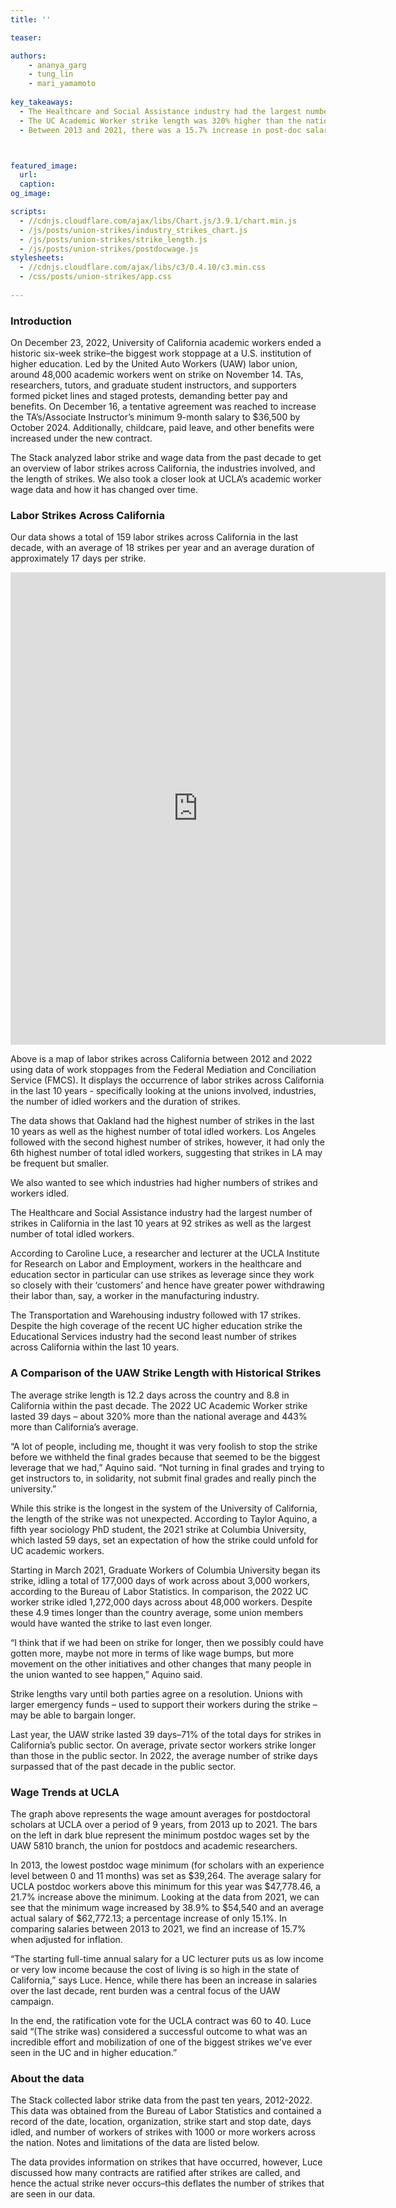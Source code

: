 ```yaml
---
title: ''

teaser: 

authors:
    - ananya_garg
    - tung_lin
    - mari_yamamoto
  
key_takeaways:
  - The Healthcare and Social Assistance industry had the largest number of strikes across California in the last decade
  - The UC Academic Worker strike length was 320% higher than the national average strike length, and 443% higher than California’s average strike length
  - Between 2013 and 2021, there was a 15.7% increase in post-doc salaries when adjusted for inflation.



featured_image:
  url: 
  caption: 
og_image: 

scripts:
  - //cdnjs.cloudflare.com/ajax/libs/Chart.js/3.9.1/chart.min.js
  - /js/posts/union-strikes/industry_strikes_chart.js
  - /js/posts/union-strikes/strike_length.js
  - /js/posts/union-strikes/postdocwage.js
stylesheets:
  - //cdnjs.cloudflare.com/ajax/libs/c3/0.4.10/c3.min.css
  - /css/posts/union-strikes/app.css
  
---
```


### Introduction

On December 23, 2022, University of California academic workers ended a historic six-week strike–the biggest work stoppage at a U.S. institution of higher education. Led by the United Auto Workers (UAW) labor union, around 48,000 academic workers went on strike on November 14. TAs, researchers, tutors, and graduate student instructors, and supporters formed picket lines and staged protests, demanding better pay and benefits. On December 16, a tentative agreement was reached to increase the TA’s/Associate Instructor’s minimum 9-month salary to $36,500 by October 2024. Additionally, childcare, paid leave, and other benefits were increased under the new contract.

The Stack analyzed labor strike and wage data from the past decade to get an overview of labor strikes across California, the industries involved, and the length of strikes. We also took a closer look at UCLA’s academic worker wage data and how it has changed over time.


### Labor Strikes Across California 

Our data shows a total of 159 labor strikes across California in the last decade, with an average of 18 strikes per year and an average duration of approximately 17 days per strike.

<div class="map">
   <iframe title="Map of Union Strikes Across California, 2012-2022" aria-label="Map" id="datawrapper-chart-f9Ve0" src="https://datawrapper.dwcdn.net/f9Ve0/1/" scrolling="no" frameborder="0" style="border: none;" width="600" height="756" data-external="1"></iframe>
</div>

Above is a map of labor strikes across California between 2012 and 2022 using data of work stoppages from the Federal Mediation and Conciliation Service (FMCS). It displays the occurrence of labor strikes across California in the last 10 years - specifically looking at the unions involved, industries, the number of idled workers and the duration of strikes. 

The data shows that Oakland had the highest number of strikes in the last 10 years as well as the highest number of total idled workers. Los Angeles followed with the second highest number of strikes, however, it had only the 6th highest number of total idled workers, suggesting that strikes in LA may be frequent but smaller. 

We also wanted to see which industries had higher numbers of strikes and workers idled. 

<div class="bar-chart">
    <canvas id="Industry_Strikes_Chart"></canvas>
</div>

The Healthcare and Social Assistance industry had the largest number of strikes in California in the last 10 years at 92 strikes as well as the largest number of total idled workers.

 According to Caroline Luce, a researcher and lecturer at the UCLA Institute for Research on Labor and Employment, workers in the healthcare and education sector in particular can use strikes as leverage since they work so closely with their ‘customers’ and hence have greater power withdrawing their labor than, say, a worker in the manufacturing industry.

The Transportation and Warehousing industry followed with 17 strikes. Despite the high coverage of the recent UC higher education strike the Educational Services industry had the second least number of strikes across California within the last 10 years.

### A Comparison of the UAW Strike Length with Historical Strikes

The average strike length is 12.2 days across the country and 8.8 in California within the past decade. The 2022 UC Academic Worker strike lasted 39 days – about 320% more than the national average and 443% more than California’s average. 

“A lot of people, including me, thought it was very foolish to stop the strike before we withheld the final grades because that seemed to be the biggest leverage that we had,” Aquino said. “Not turning in final grades and trying to get instructors to, in solidarity, not submit final grades and really pinch the university.”

While this strike is the longest in the system of the University of California, the length of the strike was not unexpected. According to Taylor Aquino, a fifth year sociology PhD student, the 2021 strike at Columbia University, which lasted 59 days, set an expectation of how the strike could unfold for UC academic workers.

Starting in March 2021, Graduate Workers of Columbia University began its strike, idling a total of 177,000 days of work across about 3,000 workers, according to the Bureau of Labor Statistics. In comparison, the 2022 UC worker strike idled 1,272,000 days across about 48,000 workers. Despite these 4.9 times longer than the country average, some union members would have wanted the strike to last even longer. 

“I think that if we had been on strike for longer, then we possibly could have gotten more, maybe not more in terms of like wage bumps, but more movement on the other initiatives and other changes that many people in the union wanted to see happen,” Aquino said.

Strike lengths vary until both parties agree on a resolution. Unions with larger emergency funds – used to support their workers during the strike – may be able to bargain longer. 

<div class='line-chart'>
    <canvas id="Strike_Length_Line"></canvas>
</div>

Last year, the UAW strike lasted 39 days–71% of the total days for strikes in California’s public sector. On average, private sector workers strike longer than those in the public sector. In 2022, the average number of strike days surpassed that of the past decade in the public sector.  

### Wage Trends at UCLA

<div class="bar-chart">
  <canvas id="Wage_Chart"></canvas>
</div>

The graph above represents the wage amount averages for postdoctoral scholars at UCLA over a period of 9 years, from 2013 up to 2021. The bars on the left in dark blue represent the minimum postdoc wages set by the UAW 5810 branch, the union for postdocs and academic researchers. 

 In 2013, the lowest postdoc wage minimum (for scholars with an experience level between 0 and 11 months) was set as $39,264. The average salary for UCLA postdoc workers above this minimum for this year was $47,778.46, a 21.7% increase above the minimum. Looking at the data from 2021, we can see that the minimum wage increased by 38.9% to $54,540 and an average actual salary of $62,772.13; a percentage increase of only 15.1%. In comparing salaries between 2013 to 2021, we find an increase of 15.7% when adjusted for inflation. 

“The starting full-time annual salary for a UC lecturer puts us as low income or very low income because the cost of living is so high in the state of California,” says Luce. Hence, while there has been an increase in salaries over the last decade, rent burden was a central focus of the UAW campaign. 

In the end, the ratification vote for the UCLA contract was 60 to 40. Luce said “(The strike was) considered a successful outcome to what was an incredible effort and mobilization of one of the biggest strikes we've ever seen in the UC and in higher education.”


### About the data 

The Stack collected labor strike data from the past ten years, 2012-2022. This data was obtained from the Bureau of Labor Statistics and contained a record of the date, location, organization, strike start and stop date, days idled, and number of workers of strikes with 1000 or more workers across the nation. Notes and limitations of the data are listed below.

The data provides information on strikes that have occurred, however, Luce discussed how many contracts are ratified after strikes are called, and hence the actual strike never occurs–this deflates the number of strikes that are seen in our data.

